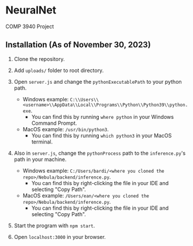 # NeuralNet

COMP 3940 Project

## Installation (As of November 30, 2023)

1. Clone the repository.

2. Add `uploads/` folder to root directory.

3. Open `server.js` and change the `pythonExecutablePath` to your python path.
    - Windows example: `C:\\Users\\<username>\\AppData\\Local\\Programs\\Python\\Python39\\python.exe`.
      - You can find this by running `where python` in your Windows Command Prompt.
    - MacOS example: `/usr/bin/python3`.
      - You can find this by running `which python3` in your MacOS terminal.
  
4. Also in `server.js`, change the `pythonProcess` path to the `inference.py`'s path in your machine.
    - Windows example: `C:/Users/bardi/<where you cloned the repo>/Nebula/backend/inference.py`.
      - You can find this by right-clicking the file in your IDE and selecting "Copy Path".
    - MacOS example: `/Users/ean/<where you cloned the repo>/Nebula/backend/inference.py`.
      - You can find this by right-clicking the file in your IDE and selecting "Copy Path".

5. Start the program with `npm start`.

6. Open `localhost:3000` in your browser.
